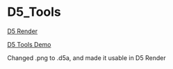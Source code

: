 # D5_Tools

[D5 Render](https://www.d5render.com/)

[D5 Tools Demo](https://www.youtube.com/watch?v=VXDBVAySY-0)

Changed .png to .d5a, and made it usable in D5 Render
